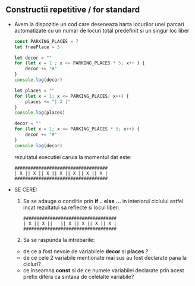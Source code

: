 ## Constructii repetitive / for standard

* Avem la dispozitie un cod care deseneaza harta locurilor unei parcari automatizate cu un numar de locuri total predefinit si un singur loc liber
  
  ```js
  const PARKING_PLACES = 7
  let freePlace = 3

  let decor = ""
  for (let x = 1 ; x <= PARKING_PLACES * 5; x++ ) {
      decor += "#"
  }
  console.log(decor)

  let places = ""
  for (let x = 1; x <= PARKING_PLACES; x++) {
      places += "| X |"
  }
  console.log(places)

  decor = ""
  for (let x = 1; x <= PARKING_PLACES * 5; x++) {
      decor += "#"
  }
  console.log(decor)
  
  ```
  rezultatul executiei caruia la momentul dat este:
  
  ```
  ###################################
  | X || X || X || X || X || X || X |
  ###################################
  ```
  
* SE CERE:
  1. Sa se adauge o conditie prin **if .. else ...** in interiorul ciclului astfel incat rezultatul sa reflecte si locul liber:
           
       ```
      ###################################
      | X || X ||   || X || X || X || X |
      ###################################
      ```
  2.  Sa se raspunda la intrebarile: 
    * de ce a fost nevoie de variabilele **decor** si **places** ?
    * de ce cele 2 variabile mentionate mai sus au fost declarate pana la cicluri?
    * ce inseamna **const** si de ce numele variabilei declarate prin acest prefix difera ca sintaxa de celelalte variabile?
